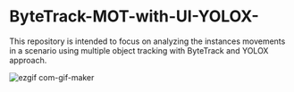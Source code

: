 # ByteTrack-MOT-with-UI-YOLOX-
This repository is intended to focus on analyzing the instances movements in a scenario using multiple object tracking with ByteTrack and YOLOX approach.



![ezgif com-gif-maker](https://user-images.githubusercontent.com/70451970/159138871-262559c8-a2cb-4753-a15a-5a2fbb89dc1a.gif)
